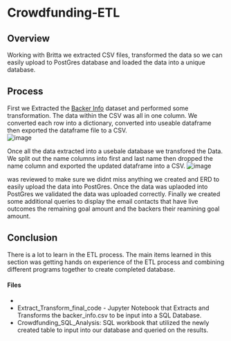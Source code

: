 # Crowdfunding-ETL

## Overview
Working with Britta we extracted CSV files, transformed the data so we can easily upload to PostGres database and loaded the data into a unique database.  

## Process
First we Extracted the [Backer Info](https://github.com/whartzler/Crowdfunding-ETL/blob/main/Resources/backer_info.csv) dataset and performed some transformation.  The data within the CSV was all in one column.  We converted each row into a dictionary, converted into useable dataframe then exported the dataframe file to a CSV.  
![image](https://user-images.githubusercontent.com/109490755/229884663-6ed4c2fc-0120-4074-9c45-33d747e47ade.png)

Once all the data extracted into a usebale database we transfored the Data.  We split out the name columns into first and last name then dropped the name column and exported the updated dataframe into a CSV.
![image](https://user-images.githubusercontent.com/109490755/229894373-60073a18-4fe2-4a04-811a-e52c20034615.png)



was reviewed to make sure we didnt miss anything we created and ERD to easily upload the data into PostGres. Once the data was uplaoded into PostGres we validated the data was uploaded correctly.  Finally we created some additional queries to display the email contacts that have live outcomes the remaining goal amount and the backers their reamining goal amount.

## Conclusion
There is a lot to learn in the ETL process.  The main items learned in this section was getting hands on experience of the ETL process and combining different programs together to create completed database.  


#### Files
 - 
 - Extract_Transform_final_code - Jupyter Notebook that Extracts and Transforms the backer_info.csv to be input into a SQL Database.
 - Crowdfunding_SQL_Analysis:  SQL workbook that utilized the newly created table to input into our database and queried on the results.
